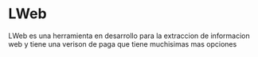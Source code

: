 # LWeb
LWeb es una herramienta en desarrollo para la extraccion de informacion web y tiene una verison de paga que tiene muchisimas mas opciones
